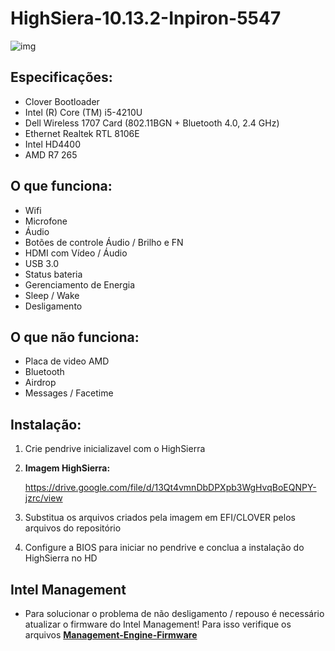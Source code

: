 # HighSiera-10.13.2-Inpiron-5547

![img](https://i.imgur.com/dTqjoKW.jpg)


## Especificações: 
  - Clover Bootloader
  - Intel (R) Core (TM) i5-4210U 
  - Dell Wireless 1707 Card (802.11BGN + Bluetooth 4.0, 2.4 GHz) 
  - Ethernet Realtek RTL 8106E 
  - Intel HD4400
  - AMD R7 265
  
 ## O que funciona:
  - Wifi
  - Microfone
  - Áudio
  - Botões de controle Áudio / Brilho e FN
  - HDMI com Vídeo / Áudio
  - USB 3.0
  - Status bateria
  - Gerenciamento de Energia
  - Sleep / Wake
  - Desligamento
  
## O que não funciona: 
  - Placa de video AMD
  - Bluetooth
  - Airdrop
  - Messages / Facetime 
  
## Instalação: 
  1. Crie pendrive inicializavel com o HighSierra
  2. **Imagem HighSierra:**
  
      https://drive.google.com/file/d/13Qt4vmnDbDPXpb3WgHvqBoEQNPY-jzrc/view
      
  3. Substitua os arquivos criados pela imagem em EFI/CLOVER pelos arquivos do repositório 
  4. Configure a BIOS para iniciar no pendrive e conclua a instalação do HighSierra no HD
  
 ## Intel Management
  - Para solucionar o problema de não desligamento / repouso é necessário atualizar o firmware do Intel Management! Para isso verifique os arquivos [**Management-Engine-Firmware**](https://github.com/anhbinhvodanh/Dell-5547-Hackintosh/tree/master/Management-Engine-Firmware)





